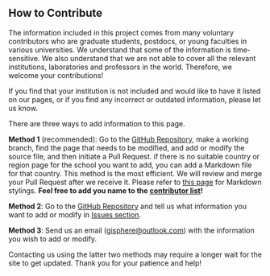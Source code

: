## How to Contribute

The information included in this project comes from many voluntary contributors who are graduate students, postdocs, or young faculties in various universities. We understand that some of the information is time-sensitive. We also understand that we are not able to cover all the relevant institutions, laboratories and professors in the world. Therefore, we welcome your contributions!

If you find that your institution is not included and would like to have it listed on our pages, or if you find any incorrect or outdated information, please let us know.

There are three ways to add information to this page.

**Method 1** (recommended): Go to the [GitHub Repository](https://github.com/gisphere/gisphere.github.io), make a working branch, find the page that needs to be modified, and add or modify the source file, and then initiate a Pull Request. if there is no suitable country or region page for the school you want to add, you can add a Markdown file for that country. This method is the most efficient. We will review and merge your Pull Request after we receive it. Please refer to [this page](https://www.markdownguide.org/tools/github-pages/) for Markdown stylings. __**Feel free to add you name to the [contributor list](https://gisphere.github.io/pages/contributors)!**__

**Method 2**: Go to the [GitHub Repository](https://github.com/gisphere/gisphere.github.io) and tell us what information you want to add or modify in [Issues section](https://github.com/gisphere/gisphere.github.io).

**Method 3**: Send us an email ([gisphere@outlook.com](mailto:gisphere@outlook.com)) with the information you wish to add or modify.

Contacting us using the latter two methods may require a longer wait for the site to get updated. Thank you for your patience and help!
